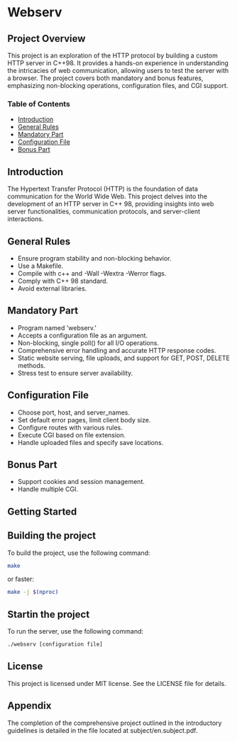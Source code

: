 # Webserv

## Project Overview

This project is an exploration of the HTTP protocol by building a custom HTTP server in C++98. It provides a hands-on experience in understanding the intricacies of web communication, allowing users to test the server with a browser. The project covers both mandatory and bonus features, emphasizing non-blocking operations, configuration files, and CGI support.

### Table of Contents
- [Introduction](#introduction)
- [General Rules](#general-rules)
- [Mandatory Part](#mandatory-part)
- [Configuration File](#configuration-file)
- [Bonus Part](#bonus-part)

## Introduction

The Hypertext Transfer Protocol (HTTP) is the foundation of data communication for the World Wide Web. This project delves into the development of an HTTP server in C++ 98, providing insights into web server functionalities, communication protocols, and server-client interactions.

## General Rules

- Ensure program stability and non-blocking behavior.
- Use a Makefile.
- Compile with c++ and -Wall -Wextra -Werror flags.
- Comply with C++ 98 standard.
- Avoid external libraries.

## Mandatory Part

- Program named 'webserv.'
- Accepts a configuration file as an argument.
- Non-blocking, single poll() for all I/O operations.
- Comprehensive error handling and accurate HTTP response codes.
- Static website serving, file uploads, and support for GET, POST, DELETE methods.
- Stress test to ensure server availability.

## Configuration File

- Choose port, host, and server_names.
- Set default error pages, limit client body size.
- Configure routes with various rules.
- Execute CGI based on file extension.
- Handle uploaded files and specify save locations.

## Bonus Part

- Support cookies and session management.
- Handle multiple CGI.

## Getting Started

## Building the project

To build the project, use the following command:

```sh
make
```

or faster:


```sh
make -j $(nproc)
```

## Startin the project
To run the server, use the following command:

```sh
./webserv [configuration file]
```

## License

This project is licensed under MIT license. See the LICENSE file for details.

## Appendix

The completion of the comprehensive project outlined in the introductory guidelines is detailed in the file located at subject/en.subject.pdf.
